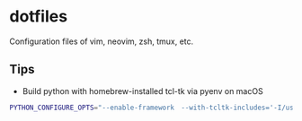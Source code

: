 # dotfiles

Configuration files of vim, neovim, zsh, tmux, etc.


## Tips

* Build python with homebrew-installed tcl-tk via pyenv on macOS

```bash
PYTHON_CONFIGURE_OPTS="--enable-framework　--with-tcltk-includes='-I/usr/local/opt/tcl-tk/include' --with-tcltk-libs='-L/usr/local/opt/tcl-tk/lib -ltcl8.6 -ltk8.6'" pyenv install 3.8.5
```
